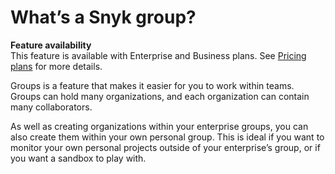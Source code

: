 # What’s a Snyk group?

**Feature availability**  
This feature is available with Enterprise and Business plans. See [Pricing plans](https://snyk.io/plans/) for more details.

Groups is a feature that makes it easier for you to work within teams. Groups can hold many organizations, and each organization can contain many collaborators.

As well as creating organizations within your enterprise groups, you can also create them within your own personal group. This is ideal if you want to monitor your own personal projects outside of your enterprise’s group, or if you want a sandbox to play with.

